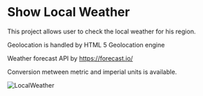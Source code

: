 # Show Local Weather
This project allows user to check the local weather for his region.

Geolocation is handled by HTML 5 Geolocation engine

Weather forecast API by https://forecast.io/

Conversion metween metric and imperial units is available.

![LocalWeather](http://i.imgur.com/OgkOfnF.png)
